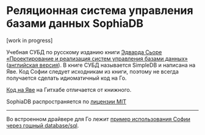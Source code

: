 # Реляционная система управления базами данных SophiaDB

[work in progress]

Учебная СУБД по русскому изданию книги [Эдварда Сьоре](http://cs.bc.edu/~sciore/) [«Проектирование и реализация систем управления базами данных»](https://dmkpress.com/catalog/computer/databases/978-5-97060-488-5/) ([английская версия](https://www.amazon.com/Database-Design-Implementation-Data-Centric-Applications/dp/3030338355/ref=sr_1_2?dchild=1&keywords=Database+Design+and+Implementation&qid=1598001379&s=books&sr=1-2)). В книге СУБД называется SimpleDB и написана на Яве. Код Софии следует исходникам из книги, поэтому не всегда получается сделать идиоматичный код на Го.

[Код на Яве](https://github.com/LutherCS/sciore-simpledb-pub) на Гитхабе отличается от книжного.

SophiaDB распространяется по [лицензии MIT](LICENSE)

----

Во встроенном драйвере для Го лежит [пример использования Софии через гошный database/sql](/pkg/db/embed_example_test.go).
